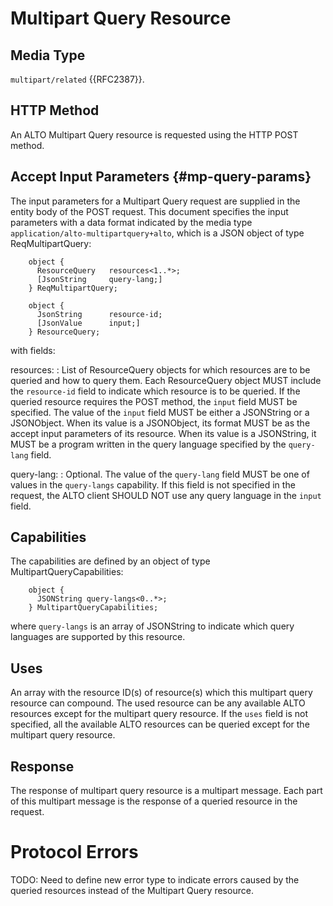 # Multipart Query Resource

## Media Type

`multipart/related` {{RFC2387}}.

## HTTP Method

An ALTO Multipart Query resource is requested using the HTTP POST method.

## Accept Input Parameters {#mp-query-params}

The input parameters for a Multipart Query request are supplied in the entity
body of the POST request. This document specifies the input parameters with
a data format indicated by the media type
`application/alto-multipartquery+alto`, which is a JSON object of type
ReqMultipartQuery:

~~~
    object {
      ResourceQuery   resources<1..*>;
      [JsonString     query-lang;]
    } ReqMultipartQuery;

    object {
      JsonString      resource-id;
      [JsonValue      input;]
    } ResourceQuery;
~~~

with fields:

resources:
: List of ResourceQuery objects for which resources are to be queried and how to
  query them. Each ResourceQuery object MUST include the `resource-id` field to
  indicate which resource is to be queried. If the queried resource requires the
  POST method, the `input` field MUST be specified. The value of the `input`
  field MUST be either a JSONString or a JSONObject. When its value is a
  JSONObject, its format MUST be as the accept input parameters of its resource.
  When its value is a JSONString, it MUST be a program written in the query
  language specified by the `query-lang` field.

query-lang:
: Optional. The value of the `query-lang` field MUST be one of values in the
  `query-langs` capability. If this field is not specified in the request, the
  ALTO client SHOULD NOT use any query language in the `input` field.

## Capabilities

The capabilities are defined by an object of type MultipartQueryCapabilities:

~~~
    object {
      JSONString query-langs<0..*>;
    } MultipartQueryCapabilities;
~~~

where `query-langs` is an array of JSONString to indicate which query languages
are supported by this resource.

## Uses

An array with the resource ID(s) of resource(s) which this multipart query
resource can compound. The used resource can be any available ALTO resources
except for the multipart query resource. If the `uses` field is not specified,
all the available ALTO resources can be queried except for the multipart query
resource.

## Response

The response of multipart query resource is a multipart message. Each part of
this multipart message is the response of a queried resource in the request.

# Protocol Errors

TODO: Need to define new error type to indicate errors caused by the queried
resources instead of the Multipart Query resource.
